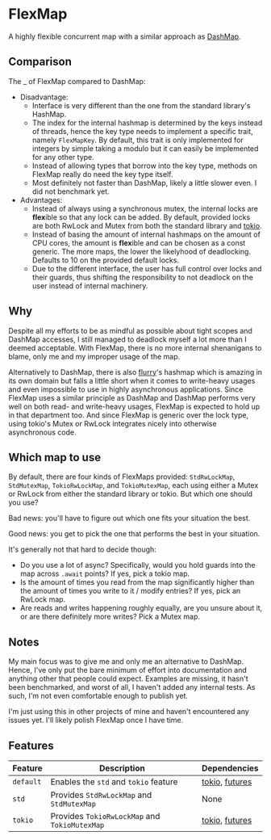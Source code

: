 # FlexMap

A highly flexible concurrent map with a similar approach as [DashMap](https://github.com/xacrimon/dashmap).

## Comparison

The _ of FlexMap compared to DashMap:
  - Disadvantage:
    - Interface is very different than the one from the standard library's HashMap.
    - The index for the internal hashmap is determined by the keys instead of threads,
    hence the key type needs to implement a specific trait, namely `FlexMapKey`. By
    default, this trait is only implemented for integers by simple taking a modulo but it
    can easily be implemented for any other type.
    - Instead of allowing types that borrow into the key type, methods on FlexMap really do
    need the key type itself.
    - Most definitely not faster than DashMap, likely a little slower even. I did not
    benchmark yet.
  - Advantages:
    - Instead of always using a synchronous mutex, the internal locks are **flex**ible so
    that any lock can be added. By default, provided locks are both RwLock and Mutex from
    both the standard library and [tokio](https://docs.rs/tokio/latest/tokio/).
    - Instead of basing the amount of internal hashmaps on the amount of CPU cores, the
    amount is **flex**ible and can be chosen as a const generic. The more maps, the lower the
    likelyhood of deadlocking. Defaults to 10 on the provided default locks.
    - Due to the different interface, the user has full control over locks and their
    guards, thus shifting the responsibility to not deadlock on the user instead of
    internal machinery.

## Why

Despite all my efforts to be as mindful as possible about tight scopes and DashMap accesses, I
still managed to deadlock myself a lot more than I deemed acceptable.
With FlexMap, there is no more internal shenanigans to blame, only me and my improper usage of
the map.

Alternatively to DashMap, there is also [flurry](https://github.com/jonhoo/flurry)'s hashmap
which is amazing in its own domain but falls a little short when it comes to write-heavy usages
and even impossible to use in highly asynchronous applications. Since FlexMap uses a similar
principle as DashMap and DashMap performs very well on both read- and write-heavy usages,
FlexMap is expected to hold up in that department too. And since FlexMap is generic over the
lock type, using tokio's Mutex or RwLock integrates nicely into otherwise asynchronous code.

## Which map to use

By default, there are four kinds of FlexMaps provided: `StdRwLockMap`, `StdMutexMap`,
`TokioRwLockMap`, and `TokioMutexMap`, each using either a Mutex or RwLock from either the
standard library or tokio. But which one should you use?

Bad news: you'll have to figure out which one fits your situation the best.

Good news: you get to pick the one that performs the best in your situation.

It's generally not that hard to decide though:
  - Do you use a lot of async? Specifically, would you hold guards into the map across
  `.await` points? If yes, pick a tokio map.
  - Is the amount of times you read from the map significantly higher than the amount of
  times you write to it / modify entries? If yes, pick an RwLock map.
  - Are reads and writes happening roughly equally, are you unsure about it, or are there
  definitely more writes? Pick a Mutex map.

## Notes

My main focus was to give me and only me an alternative to DashMap.
Hence, I've only put the bare minimum of effort into documentation and anything other that
people could expect. Examples are missing, it hasn't been benchmarked, and worst of all, I
haven't added any internal tests. As such, I'm not even comfortable enough to publish yet.

I'm just using this in other projects of mine and haven't encountered any issues yet. I'll
likely polish FlexMap once I have time.

## Features

|Feature   | Description                                   | Dependencies|
|----------|-----------------------------------------------|-------------|
|`default` | Enables the `std` and `tokio` feature         | [tokio](https://github.com/tokio-rs/tokio), [futures](https://github.com/rust-lang/futures-rs)|
|`std`     | Provides `StdRwLockMap` and `StdMutexMap`     | None|
|`tokio`   | Provides `TokioRwLockMap` and `TokioMutexMap` | [tokio](https://github.com/tokio-rs/tokio), [futures](https://github.com/rust-lang/futures-rs)|
